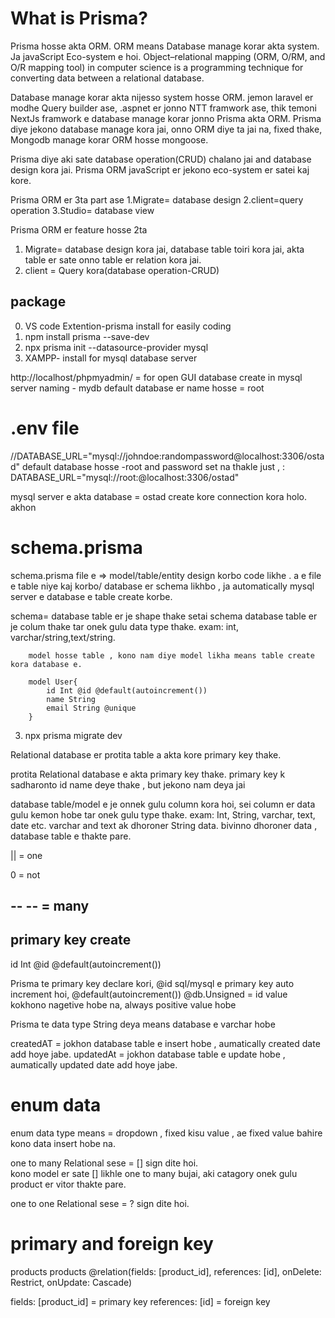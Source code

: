 
What is Prisma?
=============== 
Prisma hosse akta ORM. ORM means Database manage korar akta system. Ja javaScript Eco-system e hoi.
Object–relational mapping (ORM, O/RM, and O/R mapping tool) in computer science is a programming
technique for converting data between a relational database.

Database manage korar akta nijesso system hosse ORM. jemon laravel er modhe Query builder ase,
.aspnet er jonno NTT framwork ase, thik temoni NextJs framwork e database manage korar jonno 
Prisma  akta ORM. Prisma diye jekono database manage kora jai, onno ORM diye ta jai na, fixed 
thake, Mongodb manage korar ORM hosse mongoose.

Prisma diye aki sate database operation(CRUD) chalano jai and database design kora jai.
Prisma ORM javaScript er jekono eco-system er satei kaj kore.

Prisma ORM er 3ta part ase 1.Migrate= database design 2.client=query operation 
    3.Studio= database view

Prisma ORM er feature hosse 2ta 
 1. Migrate= database design kora jai, database table toiri kora jai, akta table er sate onno 
    table er relation kora jai. 
 2. client = Query kora(database operation-CRUD) 

package
-------
0. VS code Extention-prisma install for easily coding
1. npm install prisma --save-dev
2. npx prisma init --datasource-provider mysql
3. XAMPP- install for mysql database server 

http://localhost/phpmyadmin/ = for open GUI
database create in mysql server naming - mydb
default database er name hosse = root

.env file
=========
//DATABASE_URL="mysql://johndoe:randompassword@localhost:3306/ostad"
default database hosse -root and password set na thakle just , : 
DATABASE_URL="mysql://root:@localhost:3306/ostad"

mysql server e akta database = ostad create kore connection kora holo. akhon 


schema.prisma
==============
schema.prisma file e => model/table/entity design korbo code likhe . a e file e table niye
kaj korbo/ database er schema likhbo , ja automatically mysql server e database e table create
korbe.


schema= database table er je shape thake setai schema
        database table er je colum thake tar onek gulu data type thake. exam: int, varchar/string,text/string. 

        model hosse table , kono nam diye model likha means table create kora database e.

        model User{
            id Int @id @default(autoincrement())
            name String
            email String @unique
        }

3. npx prisma migrate dev 





Relational database er protita table a akta kore primary key thake. 





protita Relational database e akta  primary key thake. 
primary key k sadharonto id name deye thake , but jekono nam deya jai

database table/model e je onnek gulu column kora hoi, sei column er data gulu 
kemon hobe tar onek gulu type thake. exam: Int, String, varchar, text, date etc.
varchar and text ak dhoroner String data.
bivinno dhoroner data , database table e thakte pare. 

|| = one 

0 = not

--
--  = many  
--

primary key create
------------------
id Int @id @default(autoincrement())

Prisma te primary key declare kori, @id 
sql/mysql e primary key auto increment hoi, @default(autoincrement())
@db.Unsigned = id value kokhono nagetive hobe na, always positive value hobe

Prisma te data type String deya means database e varchar hobe

createdAT = jokhon database table e insert hobe , aumatically created date add hoye jabe.
updatedAt = jokhon database table e update hobe , aumatically updated date add hoye jabe. 
 
enum data
=========
enum data type means = dropdown , fixed kisu value , ae fixed value bahire kono data insert hobe na.


one to many Relational sese = [] sign dite hoi.  
 kono model er sate [] likhle one to many bujai, aki catagory onek gulu product er vitor thakte 
 pare.

one to one Relational sese = ? sign dite hoi.

primary and foreign key
=====================
products  products   @relation(fields: [product_id], references: [id], onDelete: Restrict, 
onUpdate: Cascade)

fields: [product_id] = primary key
references: [id] = foreign key


